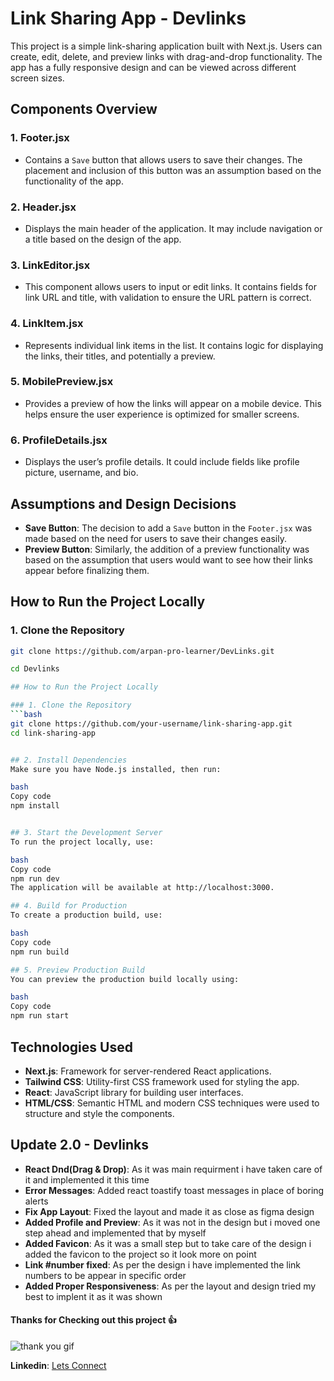 # Link Sharing App - Devlinks

This project is a simple link-sharing application built with Next.js. Users can create, edit, delete, and preview links with drag-and-drop functionality. The app has a fully responsive design and can be viewed across different screen sizes.

## Components Overview

### 1. **Footer.jsx**
   - Contains a `Save` button that allows users to save their changes. The placement and inclusion of this button was an assumption based on the functionality of the app.
   
### 2. **Header.jsx**
   - Displays the main header of the application. It may include navigation or a title based on the design of the app.
   
### 3. **LinkEditor.jsx**
   - This component allows users to input or edit links. It contains fields for link URL and title, with validation to ensure the URL pattern is correct.
   
### 4. **LinkItem.jsx**
   - Represents individual link items in the list. It contains logic for displaying the links, their titles, and potentially a preview.
   
### 5. **MobilePreview.jsx**
   - Provides a preview of how the links will appear on a mobile device. This helps ensure the user experience is optimized for smaller screens.
   
### 6. **ProfileDetails.jsx**
   - Displays the user’s profile details. It could include fields like profile picture, username, and bio.

## Assumptions and Design Decisions

- **Save Button**: The decision to add a `Save` button in the `Footer.jsx` was made based on the need for users to save their changes easily.
- **Preview Button**: Similarly, the addition of a preview functionality was based on the assumption that users would want to see how their links appear before finalizing them.


## How to Run the Project Locally

### 1. Clone the Repository
```bash
git clone https://github.com/arpan-pro-learner/DevLinks.git

cd Devlinks

## How to Run the Project Locally

### 1. Clone the Repository
```bash
git clone https://github.com/your-username/link-sharing-app.git
cd link-sharing-app


## 2. Install Dependencies
Make sure you have Node.js installed, then run:

bash
Copy code
npm install


## 3. Start the Development Server
To run the project locally, use:

bash
Copy code
npm run dev
The application will be available at http://localhost:3000.

## 4. Build for Production
To create a production build, use:

bash
Copy code
npm run build

## 5. Preview Production Build
You can preview the production build locally using:

bash
Copy code
npm run start
```
## Technologies Used

- **Next.js**: Framework for server-rendered React applications.
- **Tailwind CSS**: Utility-first CSS framework used for styling the app.
- **React**: JavaScript library for building user interfaces.
- **HTML/CSS**: Semantic HTML and modern CSS techniques were used to structure and style the components.

## Update 2.0 - Devlinks

- **React Dnd(Drag & Drop)**: As it was main requirment i have taken care of it and implemented it this time 
- **Error Messages**: Added react toastify toast messages in place of boring alerts
- **Fix App Layout**: Fixed the layout and made it as close as figma design
- **Added Profile and Preview**: As it was not in the design but i moved one step ahead and implemented that by myself
- **Added Favicon**: As it was a small step but to take care of the design i added the favicon to the project so it look more on point
- **Link #number fixed**: As per the design i have implemented the link numbers to be appear in specific order 
- **Added Proper Responsiveness**: As per the layout and design tried my best to implent it as it was shown

#### Thanks for Checking out this project 👍

![thank you gif](https://i.giphy.com/media/v1.Y2lkPTc5MGI3NjExaXVobHR0NHlkaWptZjRjZHduajRtMTg4OWY4ZjRzNXR5d2JjdWplYyZlcD12MV9pbnRlcm5hbF9naWZfYnlfaWQmY3Q9Zw/uWlpPGquhGZNFzY90z/giphy.gif)

 **Linkedin**: [Lets Connect](https://www.linkedin.com/in/webdevarpan/) 